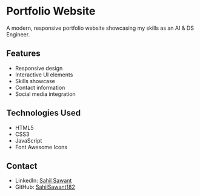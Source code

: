 # Portfolio Website

A modern, responsive portfolio website showcasing my skills as an AI & DS Engineer.

## Features
- Responsive design
- Interactive UI elements
- Skills showcase
- Contact information
- Social media integration

## Technologies Used
- HTML5
- CSS3
- JavaScript
- Font Awesome Icons

## Contact
- LinkedIn: [Sahil Sawant](https://www.linkedin.com/in/sahil-sawant-234460197)
- GitHub: [SahilSawant182](https://github.com/SahilSawant182)
